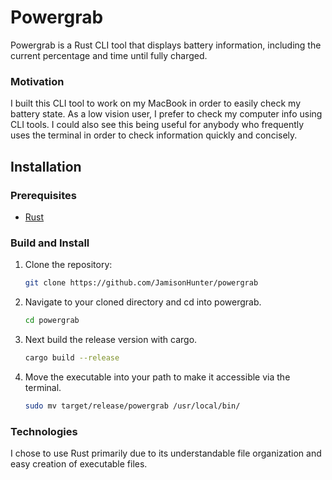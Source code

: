 # Powergrab

Powergrab is a Rust CLI tool that displays battery information, including the current percentage and time until fully charged.

### Motivation

I built this CLI tool to work on my MacBook in order to easily check my battery state. As a low vision user, I prefer to check my computer info using CLI tools. I could also see this being useful for anybody who frequently uses the terminal in order to check information quickly and concisely. 

## Installation

### Prerequisites

- [Rust](https://www.rust-lang.org/tools/install)

### Build and Install

1. Clone the repository:
   ```bash
   git clone https://github.com/JamisonHunter/powergrab

2. Navigate to your cloned directory and cd into powergrab.
    ```bash
    cd powergrab

3. Next build the release version with cargo.
    ```bash
    cargo build --release

4. Move the executable into your path to make it accessible via the terminal.
    ```bash
    sudo mv target/release/powergrab /usr/local/bin/

### Technologies 

I chose to use Rust primarily due to its understandable file organization and easy creation of executable files. 

